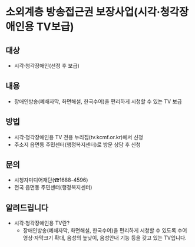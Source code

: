 # 소외계층 방송접근권 보장사업(시각·청각장애인용 TV보급)

## 대상
- 시각·청각장애인(선정 후 보급)

## 내용
- 장애인방송(폐쇄자막, 화면해설, 한국수어)을 편리하게 시청할 수 있는 TV 보급

## 방법
- 시각·청각장애인용 TV 전용 누리집(tv.kcmf.or.kr)에서 신청
- 주소지 읍면동 주민센터(행정복지센터)로 방문 상담 후 신청

## 문의
- 시청자미디어재단(☎1688-4596)
- 전국 읍면동 주민센터(행정복지센터)

## 알려드립니다
- 시각·청각장애인용 TV란?
    - 장애인방송(폐쇄자막, 화면해설, 한국수어)을 편리하게 시청할 수 있도록 수어영상·자막크기 확대, 음성의 높낮이, 음성안내 기능 등을 갖고 있는 TV입니다.